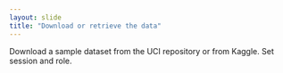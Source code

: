 ```yaml
---
layout: slide
title: "Download or retrieve the data"
---
```

Download a sample dataset from the UCI repository or from Kaggle. Set session and role.

